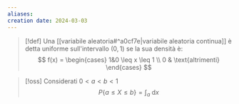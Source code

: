 ```yaml
---
aliases: 
creation date: 2024-03-03
---
```


>[!def]
>Una [[variabile aleatoria#^a0cf7e|variabile aleatoria continua]] è detta uniforme sull'intervallo $(0,1)$ se la sua densità è:
>$$ f(x) = \begin{cases}
1&0 \leq x \leq 1 \\
0 & \text{altrimenti}
\end{cases} $$

>[!oss]
>Considerati $0 < a < b < 1$
>$$ P\{ a \leq X \leq b \} =   \int _{a} \! \, \mathrm{d}x $$